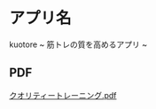 # アプリ名
kuotore ~ 筋トレの質を高めるアプリ ~

## PDF
[クオリティートレーニング.pdf](https://github.com/KakizakiHayate/kuotore/files/13555547/1.pdf)

